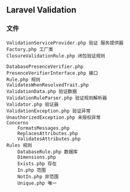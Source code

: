 ## Laravel Validation

### 文件
    ValidationServiceProvider.php 验证 服务提供器
    Factory.php 工厂类
    ClosureValidationRule.php 闭包验证规则

    DatabasePresenceVerifier.php
    PresenceVerifierInterface.php 接口
    Rule.php 规则
    ValidatesWhenResolvedTrait.php
    ValidationData.php 验证数据
    ValidationRuleParser.php 验证规则解析器
    Validator.php 验证器
    ValidationException.php 验证异常
    UnauthorizedException.php 未授权异常
    Concerns
        FormatsMessages.php
        ReplacesAttributes.php
        ValidatesAttributes.php
    Rules 规则
        DatabaseRule.php 数据库
        Dimensions.php 
        Exists.php 存在
        In.php 范围
        NotIn.php 非范围
        Unique.php 唯一